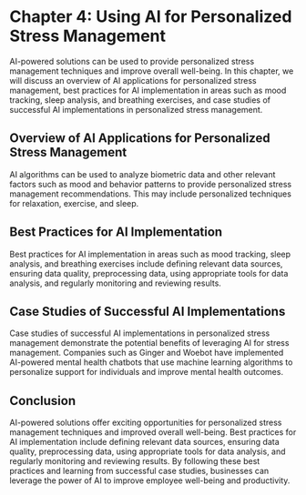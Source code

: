 Chapter 4: Using AI for Personalized Stress Management
======================================================

AI-powered solutions can be used to provide personalized stress management techniques and improve overall well-being. In this chapter, we will discuss an overview of AI applications for personalized stress management, best practices for AI implementation in areas such as mood tracking, sleep analysis, and breathing exercises, and case studies of successful AI implementations in personalized stress management.

Overview of AI Applications for Personalized Stress Management
--------------------------------------------------------------

AI algorithms can be used to analyze biometric data and other relevant factors such as mood and behavior patterns to provide personalized stress management recommendations. This may include personalized techniques for relaxation, exercise, and sleep.

Best Practices for AI Implementation
------------------------------------

Best practices for AI implementation in areas such as mood tracking, sleep analysis, and breathing exercises include defining relevant data sources, ensuring data quality, preprocessing data, using appropriate tools for data analysis, and regularly monitoring and reviewing results.

Case Studies of Successful AI Implementations
---------------------------------------------

Case studies of successful AI implementations in personalized stress management demonstrate the potential benefits of leveraging AI for stress management. Companies such as Ginger and Woebot have implemented AI-powered mental health chatbots that use machine learning algorithms to personalize support for individuals and improve mental health outcomes.

Conclusion
----------

AI-powered solutions offer exciting opportunities for personalized stress management techniques and improved overall well-being. Best practices for AI implementation include defining relevant data sources, ensuring data quality, preprocessing data, using appropriate tools for data analysis, and regularly monitoring and reviewing results. By following these best practices and learning from successful case studies, businesses can leverage the power of AI to improve employee well-being and productivity.
